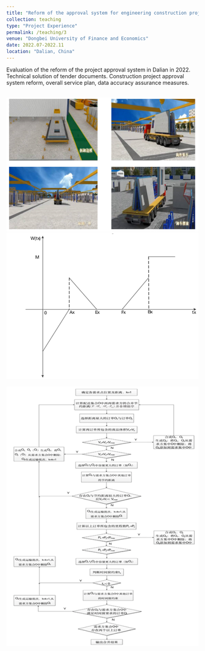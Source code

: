 ```yaml
---
title: "Reform of the approval system for engineering construction projects in Dalian"
collection: teaching
type: "Project Experience"
permalink: /teaching/3
venue: "Dongbei University of Finance and Economics"
date: 2022.07-2022.11
location: "Dalian, China"
---
```


Evaluation of the reform of the project approval system in Dalian in 2022. Technical solution of tender documents. Construction 
project approval system reform, overall service plan, data accuracy assurance measures.


<br/><img src='/images/VRP11.png'><br/><img src='/images/VRP22.png'><br/><br/><img src='/images/VRP33.png'><br/>
